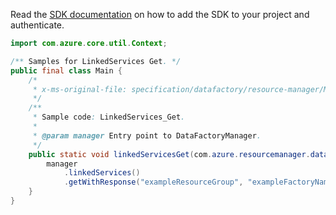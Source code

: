 Read the [SDK documentation](https://github.com/Azure/azure-sdk-for-java/blob/azure-resourcemanager-datafactory_1.0.0-beta.7/sdk/datafactory/azure-resourcemanager-datafactory/README.md) on how to add the SDK to your project and authenticate.

```java
import com.azure.core.util.Context;

/** Samples for LinkedServices Get. */
public final class Main {
    /*
     * x-ms-original-file: specification/datafactory/resource-manager/Microsoft.DataFactory/stable/2018-06-01/examples/LinkedServices_Get.json
     */
    /**
     * Sample code: LinkedServices_Get.
     *
     * @param manager Entry point to DataFactoryManager.
     */
    public static void linkedServicesGet(com.azure.resourcemanager.datafactory.DataFactoryManager manager) {
        manager
            .linkedServices()
            .getWithResponse("exampleResourceGroup", "exampleFactoryName", "exampleLinkedService", null, Context.NONE);
    }
}
```
